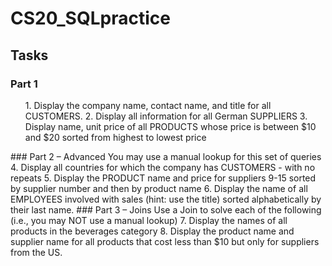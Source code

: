 # CS20_SQLpractice
## Tasks
### Part 1
<ul>
1. Display the company name, contact name, and title for all CUSTOMERS.
2. Display all information for all German SUPPLIERS
3. Display name, unit price of all PRODUCTS whose price is between $10 and $20 sorted from highest to lowest price
</ul>
### Part 2 – Advanced
You may use a manual lookup for this set of queries
4. Display all countries for which the company has CUSTOMERS - with no repeats
5. Display the PRODUCT name and price for suppliers 9-15 sorted by supplier number and 
then by product name
6. Display the name of all EMPLOYEES involved with sales (hint: use the title) sorted 
alphabetically by their last name.
### Part 3 – Joins
Use a Join to solve each of the following (i.e., you may NOT use a manual lookup)
7. Display the names of all products in the beverages category
8. Display the product name and supplier name for all products that cost less than $10 but 
only for suppliers from the US.
